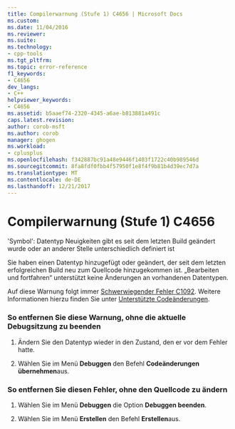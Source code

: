 ```yaml
---
title: Compilerwarnung (Stufe 1) C4656 | Microsoft Docs
ms.custom: 
ms.date: 11/04/2016
ms.reviewer: 
ms.suite: 
ms.technology:
- cpp-tools
ms.tgt_pltfrm: 
ms.topic: error-reference
f1_keywords:
- C4656
dev_langs:
- C++
helpviewer_keywords:
- C4656
ms.assetid: b5aaef74-2320-4345-a6ae-b813881a491c
caps.latest.revision: 
author: corob-msft
ms.author: corob
manager: ghogen
ms.workload:
- cplusplus
ms.openlocfilehash: f342887bc91a48e9446f1403f1722c40b989546d
ms.sourcegitcommit: 8fa8fdf0fbb4f57950f1e8f4f9b81b4d39ec7d7a
ms.translationtype: MT
ms.contentlocale: de-DE
ms.lasthandoff: 12/21/2017
---
```

# <a name="compiler-warning-level-1-c4656"></a>Compilerwarnung (Stufe 1) C4656
'Symbol': Datentyp Neuigkeiten gibt es seit dem letzten Build geändert wurde oder an anderer Stelle unterschiedlich definiert ist  
  
 Sie haben einen Datentyp hinzugefügt oder geändert, der seit dem letzten erfolgreichen Build neu zum Quellcode hinzugekommen ist. „Bearbeiten und fortfahren“ unterstützt keine Änderungen an vorhandenen Datentypen.  
  
 Auf diese Warnung folgt immer [Schwerwiegender Fehler C1092](../../error-messages/compiler-errors-1/fatal-error-c1092.md). Weitere Informationen hierzu finden Sie unter [Unterstützte Codeänderungen](/visualstudio/debugger/supported-code-changes-cpp).  
  
### <a name="to-remove-this-warning-without-ending-the-current-debug-session"></a>So entfernen Sie diese Warnung, ohne die aktuelle Debugsitzung zu beenden  
  
1.  Ändern Sie den Datentyp wieder in den Zustand, den er vor dem Fehler hatte.  
  
2.  Wählen Sie im Menü **Debuggen** den Befehl **Codeänderungen übernehmen**aus.  
  
### <a name="to-remove-this-error-without-changing-your-source-code"></a>So entfernen Sie diesen Fehler, ohne den Quellcode zu ändern  
  
1.  Wählen Sie im Menü **Debuggen** die Option **Debuggen beenden**.  
  
2.  Wählen Sie im Menü **Erstellen** den Befehl **Erstellen**aus.